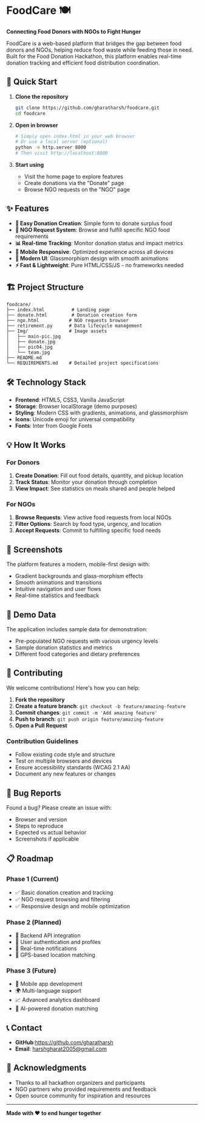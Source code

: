 # FoodCare 🍽️

**Connecting Food Donors with NGOs to Fight Hunger**

FoodCare is a web-based platform that bridges the gap between food donors and NGOs, helping reduce food waste while feeding those in need. Built for the Food Donation Hackathon, this platform enables real-time donation tracking and efficient food distribution coordination.

## 🚀 Quick Start

1. **Clone the repository**
   ```bash
   git clone https://github.com/gharatharsh/foodcare.git
   cd foodcare
   ```

2. **Open in browser**
   ```bash
   # Simply open index.html in your web browser
   # Or use a local server (optional)
   python -m http.server 8000
   # Then visit http://localhost:8000
   ```

3. **Start using**
   - Visit the home page to explore features
   - Create donations via the "Donate" page
   - Browse NGO requests on the "NGO" page

## ✨ Features

- **🎯 Easy Donation Creation**: Simple form to donate surplus food
- **🏢 NGO Request System**: Browse and fulfill specific NGO food requirements
- **📊 Real-time Tracking**: Monitor donation status and impact metrics
- **📱 Mobile Responsive**: Optimized experience across all devices
- **🎨 Modern UI**: Glassmorphism design with smooth animations
- **⚡ Fast & Lightweight**: Pure HTML/CSS/JS - no frameworks needed

## 🏗️ Project Structure

```
foodcare/
├── index.html          # Landing page
├── donate.html         # Donation creation form
├── ngo.html           # NGO requests browser
├── retirement.py      # Data lifecycle management
├── Img/               # Image assets
│   ├── main-pic.jpg
│   ├── donate.jpg
│   ├── pic04.jpg
│   └── team.jpg
├── README.md
└── REQUIREMENTS.md    # Detailed project specifications
```

## 🛠️ Technology Stack

- **Frontend**: HTML5, CSS3, Vanilla JavaScript
- **Storage**: Browser localStorage (demo purposes)
- **Styling**: Modern CSS with gradients, animations, and glassmorphism
- **Icons**: Unicode emoji for universal compatibility
- **Fonts**: Inter from Google Fonts

## 💡 How It Works

### For Donors
1. **Create Donation**: Fill out food details, quantity, and pickup location
2. **Track Status**: Monitor your donation through completion
3. **View Impact**: See statistics on meals shared and people helped

### For NGOs
1. **Browse Requests**: View active food requests from local NGOs
2. **Filter Options**: Search by food type, urgency, and location
3. **Accept Requests**: Commit to fulfilling specific food needs

## 📱 Screenshots

The platform features a modern, mobile-first design with:
- Gradient backgrounds and glass-morphism effects
- Smooth animations and transitions
- Intuitive navigation and user flows
- Real-time statistics and feedback

## 🌟 Demo Data

The application includes sample data for demonstration:
- Pre-populated NGO requests with various urgency levels
- Sample donation statistics and metrics
- Different food categories and dietary preferences

## 🤝 Contributing

We welcome contributions! Here's how you can help:

1. **Fork the repository**
2. **Create a feature branch**: `git checkout -b feature/amazing-feature`
3. **Commit changes**: `git commit -m 'Add amazing feature'`
4. **Push to branch**: `git push origin feature/amazing-feature`
5. **Open a Pull Request**

### Contribution Guidelines
- Follow existing code style and structure
- Test on multiple browsers and devices
- Ensure accessibility standards (WCAG 2.1 AA)
- Document any new features or changes

## 🐛 Bug Reports

Found a bug? Please create an issue with:
- Browser and version
- Steps to reproduce
- Expected vs actual behavior
- Screenshots if applicable

## 📋 Roadmap

### Phase 1 (Current)
- ✅ Basic donation creation and tracking
- ✅ NGO request browsing and filtering
- ✅ Responsive design and mobile optimization

### Phase 2 (Planned)
- 🔄 Backend API integration
- 🔄 User authentication and profiles
- 🔄 Real-time notifications
- 🔄 GPS-based location matching

### Phase 3 (Future)
- 📱 Mobile app development
- 🌍 Multi-language support
- 📈 Advanced analytics dashboard
- 🤖 AI-powered donation matching

## 📞 Contact

- **GitHub**:https://github.com/gharatharsh
- **Email**: harshgharat2005@gmail.com

## 🙏 Acknowledgments

- Thanks to all hackathon organizers and participants
- NGO partners who provided requirements and feedback
- Open source community for inspiration and resources

---
**Made with ❤️ to end hunger together**
